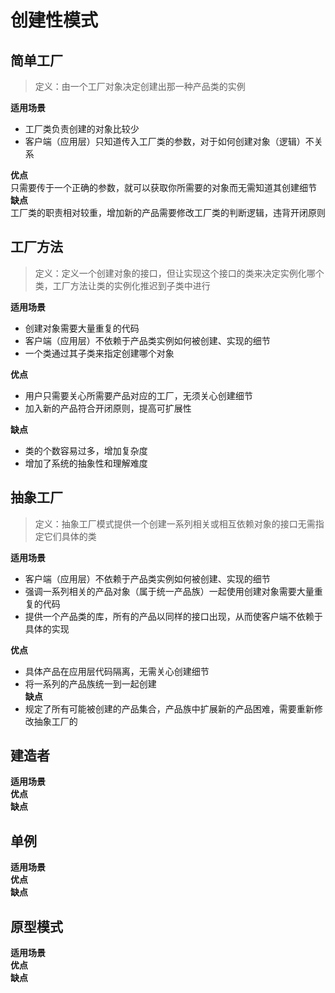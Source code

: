 # 创建性模式

## 简单工厂  

> 定义：由一个工厂对象决定创建出那一种产品类的实例    

**适用场景**     
 + 工厂类负责创建的对象比较少  
 + 客户端（应用层）只知道传入工厂类的参数，对于如何创建对象（逻辑）不关系  
 
**优点**    
    只需要传于一个正确的参数，就可以获取你所需要的对象而无需知道其创建细节  
**缺点**  
    工厂类的职责相对较重，增加新的产品需要修改工厂类的判断逻辑，违背开闭原则  
     

## 工厂方法  

> 定义：定义一个创建对象的接口，但让实现这个接口的类来决定实例化哪个类，工厂方法让类的实例化推迟到子类中进行  

**适用场景**     
 + 创建对象需要大量重复的代码  
 + 客户端（应用层）不依赖于产品类实例如何被创建、实现的细节  
 + 一个类通过其子类来指定创建哪个对象  
 
**优点**  
 + 用户只需要关心所需要产品对应的工厂，无须关心创建细节  
 + 加入新的产品符合开闭原则，提高可扩展性  
 
**缺点**  
 + 类的个数容易过多，增加复杂度  
 + 增加了系统的抽象性和理解难度  

## 抽象工厂    

> 定义：抽象工厂模式提供一个创建一系列相关或相互依赖对象的接口无需指定它们具体的类  

**适用场景**     
 + 客户端（应用层）不依赖于产品类实例如何被创建、实现的细节  
 + 强调一系列相关的产品对象（属于统一产品族）一起使用创建对象需要大量重复的代码  
 + 提供一个产品类的库，所有的产品以同样的接口出现，从而使客户端不依赖于具体的实现  
 
**优点**  
 + 具体产品在应用层代码隔离，无需关心创建细节  
 + 将一系列的产品族统一到一起创建  
**缺点**  
 + 规定了所有可能被创建的产品集合，产品族中扩展新的产品困难，需要重新修改抽象工厂的  

## 建造者  

**适用场景**     
**优点**  
**缺点**  

## 单例  

**适用场景**     
**优点**  
**缺点**  

## 原型模式  

**适用场景**     
**优点**  
**缺点**  
